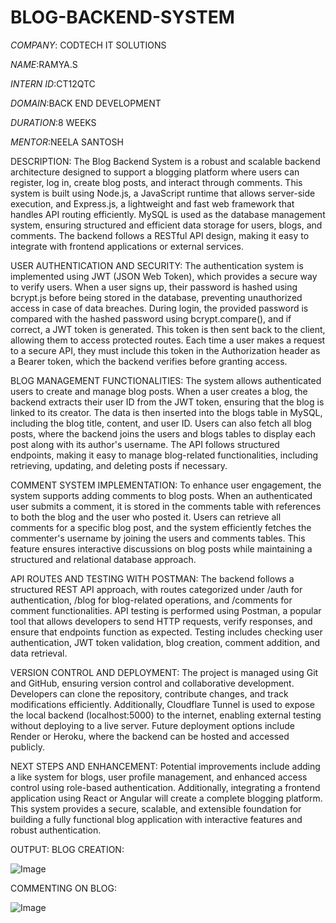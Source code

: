 # BLOG-BACKEND-SYSTEM

*COMPANY*: CODTECH IT SOLUTIONS

*NAME*:RAMYA.S

*INTERN ID*:CT12QTC

*DOMAIN*:BACK END DEVELOPMENT

*DURATION*:8 WEEKS

*MENTOR*:NEELA SANTOSH

DESCRIPTION:
The Blog Backend System is a robust and scalable backend architecture designed to support a blogging platform where users can register, log in, create blog posts, and interact through comments. This system is built using Node.js, a JavaScript runtime that allows server-side execution, and Express.js, a lightweight and fast web framework that handles API routing efficiently. MySQL is used as the database management system, ensuring structured and efficient data storage for users, blogs, and comments. The backend follows a RESTful API design, making it easy to integrate with frontend applications or external services.

USER AUTHENTICATION AND SECURITY:
The authentication system is implemented using JWT (JSON Web Token), which provides a secure way to verify users. When a user signs up, their password is hashed using bcrypt.js before being stored in the database, preventing unauthorized access in case of data breaches. During login, the provided password is compared with the hashed password using bcrypt.compare(), and if correct, a JWT token is generated. This token is then sent back to the client, allowing them to access protected routes. Each time a user makes a request to a secure API, they must include this token in the Authorization header as a Bearer token, which the backend verifies before granting access.

BLOG MANAGEMENT FUNCTIONALITIES:
The system allows authenticated users to create and manage blog posts. When a user creates a blog, the backend extracts their user ID from the JWT token, ensuring that the blog is linked to its creator. The data is then inserted into the blogs table in MySQL, including the blog title, content, and user ID. Users can also fetch all blog posts, where the backend joins the users and blogs tables to display each post along with its author's username. The API follows structured endpoints, making it easy to manage blog-related functionalities, including retrieving, updating, and deleting posts if necessary.

COMMENT SYSTEM IMPLEMENTATION:
To enhance user engagement, the system supports adding comments to blog posts. When an authenticated user submits a comment, it is stored in the comments table with references to both the blog and the user who posted it. Users can retrieve all comments for a specific blog post, and the system efficiently fetches the commenter's username by joining the users and comments tables. This feature ensures interactive discussions on blog posts while maintaining a structured and relational database approach.

API ROUTES AND TESTING WITH POSTMAN:
The backend follows a structured REST API approach, with routes categorized under /auth for authentication, /blog for blog-related operations, and /comments for comment functionalities. API testing is performed using Postman, a popular tool that allows developers to send HTTP requests, verify responses, and ensure that endpoints function as expected. Testing includes checking user authentication, JWT token validation, blog creation, comment addition, and data retrieval.

VERSION CONTROL AND DEPLOYMENT:
The project is managed using Git and GitHub, ensuring version control and collaborative development. Developers can clone the repository, contribute changes, and track modifications efficiently. Additionally, Cloudflare Tunnel is used to expose the local backend (localhost:5000) to the internet, enabling external testing without deploying to a live server. Future deployment options include Render or Heroku, where the backend can be hosted and accessed publicly.

NEXT STEPS AND ENHANCEMENT:
Potential improvements include adding a like system for blogs, user profile management, and enhanced access control using role-based authentication. Additionally, integrating a frontend application using React or Angular will create a complete blogging platform. This system provides a secure, scalable, and extensible foundation for building a fully functional blog application with interactive features and robust authentication.

OUTPUT:
BLOG CREATION:

![Image](https://github.com/user-attachments/assets/c5903c01-88a9-4950-9175-589d14220cab)

COMMENTING ON BLOG:

![Image](https://github.com/user-attachments/assets/a87a3d14-66aa-4803-844f-53bb6b5b20d8)
